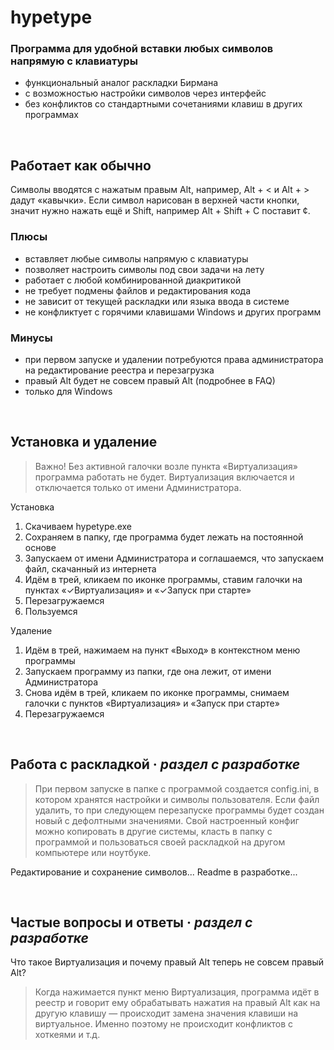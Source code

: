 # hypetype

### Программа для удобной вставки любых символов напрямую с клавиатуры

- функциональный аналог раскладки Бирмана
- с возможностью настройки символов через интерфейс
- без конфликтов со стандартными сочетаниями клавиш в других программах

<br>

## Работает как обычно
Символы вводятся с нажатым правым Alt, например, Alt + < и Alt + > дадут «кавычки». Если символ нарисован в верхней части кнопки, значит нужно нажать ещё и Shift, например Alt + Shift + C поставит ¢. 

### Плюсы
- вставляет любые символы напрямую с клавиатуры
- позволяет настроить символы под свои задачи на лету
- работает с любой комбинированной диакритикой
- не требует подмены файлов и редактирования кода
- не зависит от текущей раскладки или языка ввода в системе
- не конфликтует с горячими клавишами Windows и других программ

### Минусы
- при первом запуске и удалении потребуются права администратора на редактирование реестра и перезагрузка
- правый Alt будет не совсем правый Alt (подробнее в FAQ)
- только для Windows

<br>

## Установка и удаление

> Важно! Без активной галочки возле пункта «Виртуализация» программа работать не будет. Виртуализация включается и отключается только от имени Администратора.

Установка
1. Скачиваем hypetype.exe
2. Сохраняем в папку, где программа будет лежать на постоянной основе
3. Запускаем от имени Администратора и соглашаемся, что запускаем файл, скачанный из интернета
4. Идём в трей, кликаем по иконке программы, ставим галочки на пунктах «✓Виртуализация» и «✓Запуск при старте»
5. Перезагружаемся
6. Пользуемся

Удаление
1. Идём в трей, нажимаем на пункт «Выход» в контекстном меню программы
2. Запускаем программу из папки, где она лежит, от имени Администратора
3. Снова идём в трей, кликаем по иконке программы, снимаем галочки с пунктов «Виртуализация» и «Запуск при старте»
4. Перезагружаемся

<br>

## Работа с раскладкой · _раздел с разработке_
> При первом запуске в папке с программой создается config.ini, в котором хранятся настройки и символы пользователя. Если файл удалить, то при следующем перезапуске программы будет создан новый с дефолтными значениями. Свой настроенный конфиг можно копировать в другие системы, класть в папку с программой и пользоваться своей раскладкой на другом компьютере или ноутбуке.

Редактирование и сохранение символов...
Readme в разработке...

<br>

## Частые вопросы и ответы · _раздел с разработке_
Что такое Виртуализация и почему правый Alt теперь не совсем правый Alt?
> Когда нажимается пункт меню Виртуализация, программа идёт в реестр и говорит ему обрабатывать нажатия на правый Alt как на другую клавишу — происходит замена значения клавиши на виртуальное. Именно поэтому не происходит конфликтов с хоткеями и т.д.
